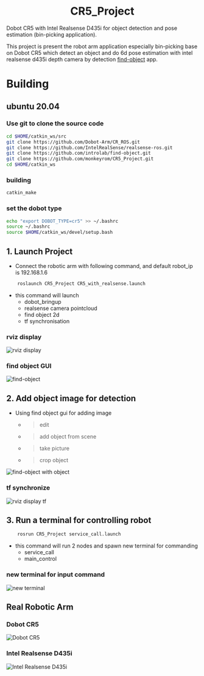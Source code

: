 # <center>CR5_Project</center>

Dobot CR5 with Intel Realsense D435i for object detection and pose estimation (bin-picking application).

This project is present the robot arm application especially bin-picking base on Dobot CR5 which detect an object and do 6d pose estimation with intel realsense d435i depth camera by detection [find-object](https://introlab.github.io/find-object/) app.

# Building

## ubuntu 20.04

### Use git to clone the source code
```sh
cd $HOME/catkin_ws/src
git clone https://github.com/Dobot-Arm/CR_ROS.git
git clone https://github.com/IntelRealSense/realsense-ros.git
git clone https://github.com/introlab/find-object.git
git clone https://github.com/monkeyrom/CR5_Project.git
cd $HOME/catkin_ws
```

### building
```sh
catkin_make
```
### set the dobot type
```sh
echo "export DOBOT_TYPE=cr5" >> ~/.bashrc
source ~/.bashrc
source $HOME/catkin_ws/devel/setup.bash
```

## 1.  Launch Project

* Connect the robotic arm with following command, and default robot_ip is 192.168.1.6 

```sh
    roslaunch CR5_Project CR5_with_realsense.launch
```

* this command will launch 
  - dobot_bringup
  - realsense camera pointcloud
  - find object 2d
  - tf synchronisation

### rviz display

![rviz display](./rviz.png)

### find object GUI

![find-object](./findobject.png)

## 2.  Add object image for detection

* Using find object gui for adding image
  - > edit
  - > add object from scene
  - > take picture
  - > crop object

![find-object with object](./findobject2.png)

### tf synchronize

![rviz display tf](./rviz2.png)

## 3.  Run a terminal for controlling robot

```sh
    rosrun CR5_Project service_call.launch
```

* this command will run 2 nodes and spawn new terminal for commanding
  - service_call
  - main_control

### new terminal for input command
![new terminal](./maincontrol.png)

## Real Robotic Arm

### Dobot CR5 
![Dobot CR5](./dobot1.jpg)

### Intel Realsense D435i
![Intel Realsense D435i](./dobot2.jpg)
